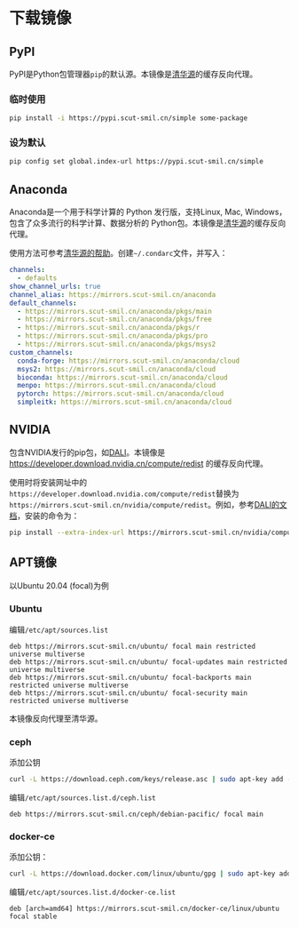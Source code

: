 # 下载镜像

## PyPI

PyPI是Python包管理器`pip`的默认源。本镜像是[清华源](https://pypi.tuna.tsinghua.edu.cn/)的缓存反向代理。

### 临时使用

```bash
pip install -i https://pypi.scut-smil.cn/simple some-package
```

### 设为默认

```bash
pip config set global.index-url https://pypi.scut-smil.cn/simple
```

## Anaconda

Anaconda是一个用于科学计算的 Python 发行版，支持Linux, Mac, Windows，包含了众多流行的科学计算、数据分析的 Python包。本镜像是[清华源](https://mirrors.tuna.tsinghua.edu.cn/anaconda)的缓存反向代理。

使用方法可参考[清华源的帮助](https://mirrors.tuna.tsinghua.edu.cn/help/anaconda/)。创建`~/.condarc`文件，并写入：
```yaml
channels:
  - defaults
show_channel_urls: true
channel_alias: https://mirrors.scut-smil.cn/anaconda
default_channels:
  - https://mirrors.scut-smil.cn/anaconda/pkgs/main
  - https://mirrors.scut-smil.cn/anaconda/pkgs/free
  - https://mirrors.scut-smil.cn/anaconda/pkgs/r
  - https://mirrors.scut-smil.cn/anaconda/pkgs/pro
  - https://mirrors.scut-smil.cn/anaconda/pkgs/msys2
custom_channels:
  conda-forge: https://mirrors.scut-smil.cn/anaconda/cloud
  msys2: https://mirrors.scut-smil.cn/anaconda/cloud
  bioconda: https://mirrors.scut-smil.cn/anaconda/cloud
  menpo: https://mirrors.scut-smil.cn/anaconda/cloud
  pytorch: https://mirrors.scut-smil.cn/anaconda/cloud
  simpleitk: https://mirrors.scut-smil.cn/anaconda/cloud
```

## NVIDIA

包含NVIDIA发行的pip包，如[DALI](https://developer.nvidia.com/DALI)。本镜像是 https://developer.download.nvidia.cn/compute/redist 的缓存反向代理。

使用时将安装网址中的`https://developer.download.nvidia.com/compute/redist`替换为`https://mirrors.scut-smil.cn/nvidia/compute/redist`。例如，参考[DALI的文档](https://docs.nvidia.com/deeplearning/dali/user-guide/docs/installation.html)，安装的命令为：
```bash
pip install --extra-index-url https://mirrors.scut-smil.cn/nvidia/compute/redist nvidia-dali-cuda110
```

## APT镜像

以Ubuntu 20.04 (focal)为例

### Ubuntu

编辑`/etc/apt/sources.list`
```
deb https://mirrors.scut-smil.cn/ubuntu/ focal main restricted universe multiverse
deb https://mirrors.scut-smil.cn/ubuntu/ focal-updates main restricted universe multiverse
deb https://mirrors.scut-smil.cn/ubuntu/ focal-backports main restricted universe multiverse
deb https://mirrors.scut-smil.cn/ubuntu/ focal-security main restricted universe multiverse
```
本镜像反向代理至清华源。

### ceph

添加公钥
```bash
curl -L https://download.ceph.com/keys/release.asc | sudo apt-key add -
```
编辑`/etc/apt/sources.list.d/ceph.list`
```
deb https://mirrors.scut-smil.cn/ceph/debian-pacific/ focal main
```

### docker-ce

添加公钥：
```bash
curl -L https://download.docker.com/linux/ubuntu/gpg | sudo apt-key add -
```
编辑`/etc/apt/sources.list.d/docker-ce.list`
```
deb [arch=amd64] https://mirrors.scut-smil.cn/docker-ce/linux/ubuntu focal stable
```
